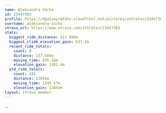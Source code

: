 ```yaml
---
name: Aleksandra Socha
id: 23447303
profile: https://dgalywyr863hv.cloudfront.net/pictures/athletes/23447303/14745546/4/large.jpg
username: aleksandra-socha
strava_url: https://www.strava.com/athletes/23447303
stats:
  biggest_ride_distance: 117.89km
  biggest_climb_elevation_gain: 637.2m
  recent_ride_totals:
    count: 8
    distance: 137.58km
    moving_time: 07h 16m
    elevation_gain: 1381.4m
  ytd_ride_totals:
    count: 181
    distance: 2285km
    moving_time: 124h 57m
    elevation_gain: 13843m
layout: strava_member
--- 
```

...
